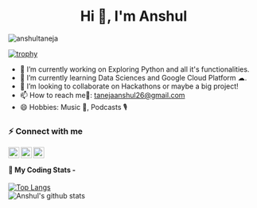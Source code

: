 <h1 align="center">Hi 👋, I'm Anshul</h1>

<p align="left"> <img src="https://komarev.com/ghpvc/?username=anshultaneja&label=Profile%20views&color=0e75b6&style=flat" alt="anshultaneja" /> </p>

[![trophy](https://github-profile-trophy.vercel.app/?username=anshultaneja&theme=onedark&title=Stars,Followers,Commit,Repositories)](https://github.com/ryo-ma/github-profile-trophy)

- 🔭 I’m currently working on Exploring Python and all it's functionalities.
- 🌱 I’m currently learning Data Sciences and Google Cloud Platform ☁.
- 👯 I’m looking to collaborate on Hackathons or maybe a big project!
- 📫 How to reach me📧: tanejaanshul26@gmail.com
- 😄 Hobbies: Music 🎵, Podcasts 🎙

### ⚡ Connect with me

[<img align="left" alt="anshul | LinkedIn" width="22px" src="https://cdn.jsdelivr.net/npm/simple-icons@v3/icons/linkedin.svg" />](https://www.linkedin.com/in/anshul-1493a3145)
[<img align="left" alt="anshul | Twitter" width="22px" src="https://cdn.jsdelivr.net/npm/simple-icons@v3/icons/twitter.svg" />](https://twitter.com/AnshulTaneja10)
[<img align="left" alt="anshul | Facebook" width="22px" src="https://cdn.jsdelivr.net/npm/simple-icons@v3/icons/facebook.svg" />](https://www.facebook.com/anshul.taneja.5621/?viewas=)
<br>

#### 🚀 My Coding Stats -
[![Top Langs](https://github-readme-stats.vercel.app/api/top-langs/?username=anshultaneja&layout=compact&hide=jupyter%20notebook,html&langs_count=8&theme=dark)](https://github.com/Anshika15/github-readme-stats)
<br>
![Anshul's github stats](https://github-readme-stats.vercel.app/api?username=anshultaneja&show_icons=true&count_private=true&hide=contribs,prs,issues&theme=radical)

